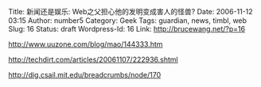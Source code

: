 Title: 新闻还是娱乐: Web之父担心他的发明变成害人的怪兽?
Date: 2006-11-12 03:15
Author: number5
Category: Geek
Tags: guardian, news, timbl, web
Slug: 16
Status: draft
Wordpress-Id: 16
Link: http://brucewang.net/?p=16

http://www.uuzone.com/blog/mao/144333.htm

http://techdirt.com/articles/20061107/222936.shtml

http://dig.csail.mit.edu/breadcrumbs/node/170
